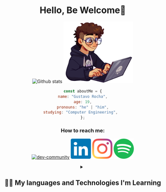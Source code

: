 <div align="center">
<h1>Hello, Be Welcome👋</h1>
</div>

<div align="center">  
  <img width="49%" height="195px" src="https://github-readme-stats.vercel.app/api?username=Gus303&show_icons=true&count_private=true&hide_border=true&title_color=ffffff&icon_color=ffffff&text_color=ffffff&bg_color=0d1117" alt="Github stats" />
  
<img height="196" src="img/rcfullhdpcpng.png" alt="codding gus" >


  
<br>
  
  ```javascript
const aboutMe = {
name: "Gustavo Rocha",
age: 19,
pronouns: "he" | "him",
studying: "Computer Engineering",  
};
```

<p align="center">
    <h3>How to reach me:</h3>
    <a href="https://dev.to/gus303" target="_blank"><img width="40" height="40" src="https://img.icons8.com/color/100/dev-community.png" alt="dev-community"/></a>
    <a href="https://www.linkedin.com/in/gustavo-rocha-a047a426a/" target="_blank"><img src="img/linkedin.svg" alt="LinkedIn - Gustavo Rocha"></a>
    <a href="https://www.instagram.com/delaroche303/" target="_blank" ><img src="img/instagram.svg" alt="Instagram - @delaroche303"></a>
    <a href="https://open.spotify.com/user/m64ceycebjpw4xlz1wg1g98tz" target="_blank"><img src="img/spotify.svg" alt="Spotify - Delaroche"></a>
</p>
 
  <details> 
  <summary><h2>👨‍💻 My languages and Technologies I'm Learning</h2></summary>
    
  <h3 align="left">💻 Languages & Technologies</h3>
  <!-- I'm still studying them -->
  
  <p>
      <img align="left" alt="HTML" width="50px" src="https://cdn.jsdelivr.net/gh/devicons/devicon@latest/icons/html5/html5-original.svg"/>
      <img align="left" alt="CSS" width="50px" src="https://cdn.jsdelivr.net/gh/devicons/devicon@latest/icons/css3/css3-original.svg" />
      <img align="left" alt="Python" width="50px" src="https://cdn.jsdelivr.net/gh/devicons/devicon@latest/icons/python/python-original.svg" />  
      <img align="left" alt="JavaScript" width="50px" src="https://cdn.jsdelivr.net/gh/devicons/devicon@latest/icons/javascript/javascript-original.svg" />
      <img align="left" alt="TypeScript" width="50px" src="https://cdn.jsdelivr.net/gh/devicons/devicon@latest/icons/typescript/typescript-original.svg" />
      <img align="left" alt="React" width="50px" src="https://cdn.jsdelivr.net/gh/devicons/devicon@latest/icons/react/react-original.svg" />
      <img align="left" alt="NodeJS" width="50px" src="https://img.icons8.com/fluency/48/node-js.png" />
      <img align="left" alt="Docker" width="50px" src="https://cdn.jsdelivr.net/gh/devicons/devicon@latest/icons/docker/docker-plain.svg" />
      <img align="left" alt="MySQL" width="50px" src="https://cdn.jsdelivr.net/gh/devicons/devicon@latest/icons/mysql/mysql-original.svg" />
      <img align="left" alt="Postgres" width="50px" src="https://cdn.jsdelivr.net/gh/devicons/devicon@latest/icons/postgresql/postgresql-original.svg" />    

  </p>

 <br/>
 <br/>
 <br/>
 <br/>
 <br/>
 <br/>

  <h3 align="left">🧰 Programs</h3>
  <p>
          <img align="left" alt="VSCode" width="50px" src="https://cdn.jsdelivr.net/gh/devicons/devicon@latest/icons/vscode/vscode-original.svg" />
          <img align="left" alt="Postman" width="50px" src="https://cdn.jsdelivr.net/gh/devicons/devicon@latest/icons/postman/postman-plain.svg" />
          <img align="left" alt="Canva" width="50px" src="https://cdn.jsdelivr.net/gh/devicons/devicon@latest/icons/canva/canva-original.svg" />
          <img align="left" alt="Figma" width="50px" src="https://img.icons8.com/color/48/figma--v1.png" />
          <img align="left" alt="Gimp" width="55px" src="https://cdn.jsdelivr.net/gh/devicons/devicon@latest/icons/gimp/gimp-plain.svg" />
          <img align="left" alt="Office" width="48px" src="https://img.icons8.com/color/48/microsoft-office-2019.png"/>
          <img align="left" alt="PowerBI" width="40px" src="https://upload.wikimedia.org/wikipedia/commons/c/cf/New_Power_BI_Logo.svg">

          
  </p>
</details>
